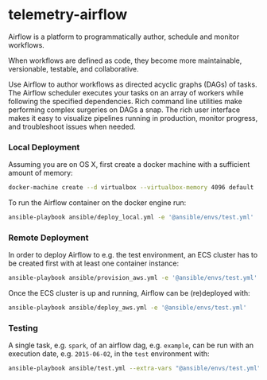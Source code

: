 # telemetry-airflow
Airflow is a platform to programmatically author, schedule and monitor workflows.

When workflows are defined as code, they become more maintainable, versionable, testable, and collaborative.

Use Airflow to author workflows as directed acyclic graphs (DAGs) of tasks. The Airflow scheduler executes your tasks on an array of workers while following the specified dependencies. Rich command line utilities make performing complex surgeries on DAGs a snap. The rich user interface makes it easy to visualize pipelines running in production, monitor progress, and troubleshoot issues when needed.

### Local Deployment

Assuming you are on OS X, first create a docker machine with a sufficient amount of memory:
```bash
docker-machine create --d virtualbox --virtualbox-memory 4096 default
```

To run the Airflow container on the docker engine run: 
```bash
ansible-playbook ansible/deploy_local.yml -e '@ansible/envs/test.yml'
```

### Remote Deployment

In order to deploy Airflow to e.g. the test environment, an ECS cluster has to be created first with at least one container instance:
```bash
ansible-playbook ansible/provision_aws.yml -e '@ansible/envs/test.yml'
```

Once the ECS cluster is up and running, Airflow can be (re)deployed with:
```bash
ansible-playbook ansible/deploy_aws.yml -e '@ansible/envs/test.yml'
```

### Testing

A single task, e.g. `spark`, of an airflow dag, e.g. `example`, can be run with an execution date, e.g. `2015-06-02`, in the `test` environment with:
```bash
ansible-playbook ansible/test.yml --extra-vars "@ansible/envs/test.yml" --extra-vars "dag=example task=spark date=2015-06-02"
```
